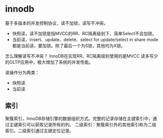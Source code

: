 # innodb

基于多版本的并发控制协议，读不加锁，读写不冲突。
* 快照读，读不加锁是指MVCC的RR、RC隔离级别下，简单Select不会加锁。
* 当前读，insert、update、delete、select for update/select in share mode都是当前读，要加锁。除了最后一个为S锁，其他均为X锁。

怎么理解读写不冲突？
InnoDB在实现RR、RC隔离级别使用的是MVCC
读多写少的OLTP应用中，极大增加了系统的并发性能。


读操作分为两类：
* 快照读
* 当前读


## 索引
聚簇索引，InnoDB存储引擎的数据组织方式。完整的记录存储在主键索引中，通过主键索引可以获取记录所有的列。
二级索引：聚簇索引外的其他索引称为二级索引。二级索引通过主键定位记录。
